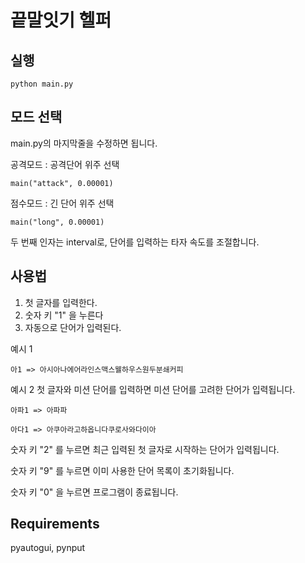 # 끝말잇기 헬퍼

## 실행
```
python main.py
```

## 모드 선택
main.py의 마지막줄을 수정하면 됩니다.

공격모드 : 공격단어 위주 선택
```
main("attack", 0.00001)
```

점수모드 : 긴 단어 위주 선택
```
main("long", 0.00001)
```

두 번째 인자는 interval로, 단어를 입력하는 타자 속도를 조절합니다. 


## 사용법
1. 첫 글자를 입력한다.
2. 숫자 키 "1" 을 누른다
3. 자동으로 단어가 입력된다.

예시 1
```
아1 => 아시아나에어라인스맥스웰하우스원두분쇄커피
```

예시 2
첫 글자와 미션 단어를 입력하면 미션 단어를 고려한 단어가 입력됩니다.
```
아파1 => 아파파
```

```
아다1 => 아쿠아라고하옵니다쿠로사와다이아
```


숫자 키 "2" 를 누르면 최근 입력된 첫 글자로 시작하는 단어가 입력됩니다. 

숫자 키 "9" 를 누르면 이미 사용한 단어 목록이 초기화됩니다. 

숫자 키 "0" 을 누르면 프로그램이 종료됩니다.

## Requirements
pyautogui, pynput
